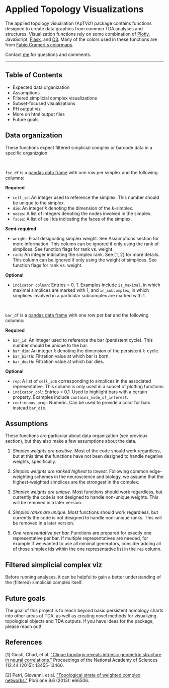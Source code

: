 # Applied Topology Visualizations

The applied topology visualiation (ApTViz) package contains functions designed to create data graphics from common TDA analyses and structures. Visualization functions rely on some combination of [Plotly](https://plotly.com/python/), JavaScript, [Flask](https://flask.palletsprojects.com/en/1.1.x/), and [D3](https://observablehq.com/@d3). Many of the colors used in these functions are from [Fabio Crameri's colormaps](http://www.fabiocrameri.ch/visualisation.php).


<!-- Ann insert nice picture here -->

Contact [me](https://www.aesizemore.com/) for questions and comments.

----
## Table of Contents

* Expected data organization
* Assumptions
* Filtered simplicial complex visualizations
* Subset-focused visualizations
* PH output viz
* More on html output files
* Future goals

## Data organization

These functions expect filtered simplicial complex or barcode data in a specific organizgion:

<br>

`fsc_df` is a [pandas data frame](https://pandas.pydata.org/pandas-docs/stable/reference/api/pandas.DataFrame.html) with one row per simplex and the following columns:

**Required**
* `cell_id`: An integer used to reference the simplex. This number should be unique to the simplex.
* `dim`: An integer *k* denoting the dimension of the $k$-simplex.
* `nodes`: A list of integers denoting the nodes involved in the simplex.
* `faces`: A list of cell ids indicating the faces of the simplex.

**Semi-required**
* `weight`: Float designating simplex weight. See Assumptions section for more information. This column can be ignored if only using the rank of simplices. See function flags for rank vs. weight.
* `rank`: An integer indicating the simplex rank. See [1, 2] for more details. This column can be ignored if only using the weight of simplices. See function flags for rank vs. weight.

**Optional**
* `indicator column`: Entries = 0, 1. Examples include `is_maximal`, in which maximal simplices are marked with 1, and `in_subcomplex`, in which simplices involved in a particular subcomplex are marked with 1.

<br>

`bar_df` is a [pandas data frame](https://pandas.pydata.org/pandas-docs/stable/reference/api/pandas.DataFrame.html) with one row per bar and the following columns:

**Required**
* `bar_id`: An integer used to reference the bar (persistent cycle). This number should be unique to the bar.
* `bar_dim`: An integer *k* denoting the dimension of the persistent $k$-cycle.
* `bar_birth`: Filtration value at which bar is born.
* `bar_death`: Filtration value at which bar dies.

**Optional**
* `rep`: A list of `cell_id`s corresponding to simplices in the associated representative. This column is only used in a subset of plotting functions
* `indicator_col`: Entries = 0,1. Used to highlight bars with a certain property. Examples include `contains_node_of_interest`.
* `continuous_prop`: Numeric. Can be used to provide a color for bars instead `bar_dim`.


## Assumptions

These functions are particular about data organization (see previous section), but they also make a few assumptions about the data.

1. *Simplex weights are positive.* Most of the code should work regardless, but at this time the functions have not been designed to handle negative weights, specifically.

2. *Simplex weights are ranked highest to lowest.* Following common edge-weighting schemes in the neuroscience and biology, we assume that the highest-weighted simplices are the strongest in the complex.

3. *Simplex weights are unique.* Most functions should work regardless, but currently the code is not designed to handle non-unique weights. This will be removed in a later version.

4. *Simplex ranks are unique.* Most functions should work regardless, but currently the code is not designed to handle non-unique ranks. This will be removed in a later version.

5. *One representative per bar.* Functions are prepared for exactly one representative per bar. If multiple representatives are needed, for example if we wanted to use all minimal generators, consider adding all of those simplex ids within the one representative list in the `rep` column.


## Filtered simplicial complex viz

Before running analyses, it can be helpful to gain a better understanding of the (filtered) simplicial complex itself.




## Future goals
The goal of this project is to reach beyond basic persistent homology charts into other areas of TDA, as well as creating novel methods for visualizing topological objects and TDA outputs. If you have ideas for the package, please reach out!

## References

[1] Giusti, Chad, et al. ["Clique topology reveals intrinsic geometric structure in neural correlations."](https://www.pnas.org/content/112/44/13455) Proceedings of the National Academy of Sciences 112.44 (2015): 13455-13460.

[2] Petri, Giovanni, et al. ["Topological strata of weighted complex networks."](https://journals.plos.org/plosone/article?id=10.1371/journal.pone.0066506) PloS one 8.6 (2013): e66506.

